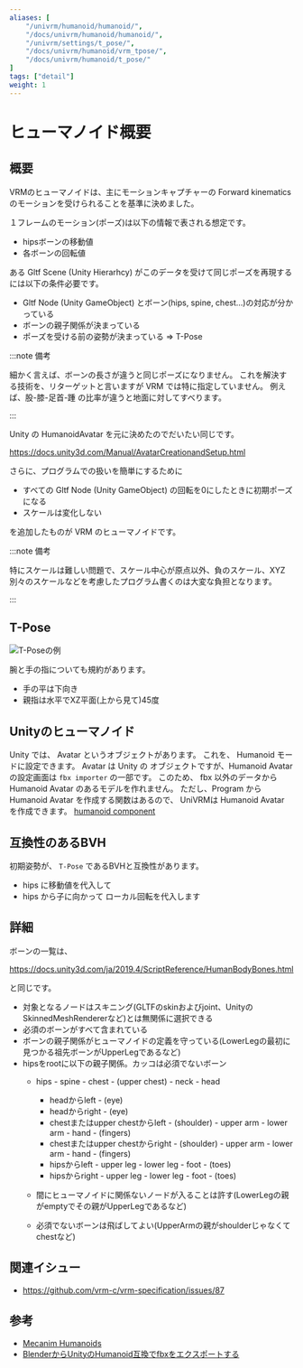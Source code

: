 ```yaml
---
aliases: [
    "/univrm/humanoid/humanoid/", 
    "/docs/univrm/humanoid/humanoid/", 
    "/univrm/settings/t_pose/", 
    "/docs/univrm/humanoid/vrm_tpose/",
    "/docs/univrm/humanoid/t_pose/"
]
tags: ["detail"]
weight: 1
---
```


# ヒューマノイド概要

## 概要

VRMのヒューマノイドは、主にモーションキャプチャーの Forward kinematics のモーションを受けられることを基準に決めました。

１フレームのモーション(ポーズ)は以下の情報で表される想定です。

* hipsボーンの移動値
* 各ボーンの回転値

ある Gltf Scene (Unity Hierarhcy) がこのデータを受けて同じポーズを再現するには以下の条件必要です。

* Gltf Node (Unity GameObject) とボーン(hips, spine, chest...)の対応が分かっている
* ボーンの親子関係が決まっている
* ポーズを受ける前の姿勢が決まっている => T-Pose

:::note 備考

細かく言えば、ボーンの長さが違うと同じポーズになりません。
これを解決する技術を、リターゲットと言いますが VRM では特に指定していません。
例えば、股-膝-足首-踵 の比率が違うと地面に対してすべります。

:::

Unity の HumanoidAvatar を元に決めたのでだいたい同じです。

https://docs.unity3d.com/Manual/AvatarCreationandSetup.html

さらに、プログラムでの扱いを簡単にするために

* すべての Gltf Node (Unity GameObject) の回転を0にしたときに初期ポーズになる
* スケールは変化しない

を追加したものが VRM のヒューマノイドです。

:::note 備考

特にスケールは難しい問題で、スケール中心が原点以外、負のスケール、XYZ別々のスケールなどを考慮したプログラム書くのは大変な負担となります。

:::

## T-Pose

![T-Poseの例](/images/vrm/T_pose.png)

腕と手の指についても規約があります。

* 手の平は下向き
* 親指は水平でXZ平面(上から見て)45度

## Unityのヒューマノイド

Unity では、 Avatar というオブジェクトがあります。
これを、 Humanoid モードに設定できます。
Avatar は Unity の オブジェクトですが、Humanoid Avatar の設定画面は `fbx importer` の一部です。
このため、 fbx 以外のデータから Humanoid Avatar のあるモデルを作れません。
ただし、Program から Humanoid Avatar を作成する関数はあるので、
UniVRMは Humanoid Avatar を作成できます。 [humanoid component](/univrm/humanoid/meshutility_humanoid)

## 互換性のあるBVH

初期姿勢が、 `T-Pose` であるBVHと互換性があります。

* hips に移動値を代入して
* hips から子に向かって ローカル回転を代入します

## 詳細

ボーンの一覧は、

https://docs.unity3d.com/ja/2019.4/ScriptReference/HumanBodyBones.html

と同じです。

* 対象となるノードはスキニング(GLTFのskinおよびjoint、UnityのSkinnedMeshRendererなど)とは無関係に選択できる
* 必須のボーンがすべて含まれている
* ボーンの親子関係がヒューマノイドの定義を守っている(LowerLegの最初に見つかる祖先ボーンがUpperLegであるなど)
* hipsをrootに以下の親子関係。カッコは必須でないボーン
    * hips - spine - chest - (upper chest) - neck - head
        * headからleft - (eye)
        * headからright - (eye)
        * chestまたはupper chestからleft - (shoulder) - upper arm - lower arm - hand - (fingers)
        * chestまたはupper chestからright - (shoulder) - upper arm - lower arm - hand - (fingers)
        * hipsからleft - upper leg - lower leg - foot - (toes)
        * hipsからright - upper leg - lower leg - foot - (toes)

    * 間にヒューマノイドに関係ないノードが入ることは許す(LowerLegの親がemptyでその親がUpperLegであるなど)
    * 必須でないボーンは飛ばしてよい(UpperArmの親がshoulderじゃなくてchestなど)

## 関連イシュー

* https://github.com/vrm-c/vrm-specification/issues/87

## 参考

* [Mecanim Humanoids](https://blogs.unity3d.com/jp/2014/05/26/mecanim-humanoids/)
* [BlenderからUnityのHumanoid互換でfbxをエクスポートする](https://qiita.com/ousttrue/items/aead1c943855561b62e7)
